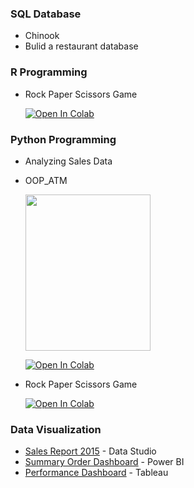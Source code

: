 ### SQL Database
  - Chinook 
  - Bulid a restaurant database
  
### R Programming
  - Rock Paper Scissors Game 
    
    [![Open In Colab](https://colab.research.google.com/assets/colab-badge.svg)](https://colab.research.google.com/drive/197AZFvIu_VJyCPi9GP3BiI--9hNbBVna?usp=sharing)
  
### Python Programming
  - Analyzing Sales Data
  - OOP_ATM 
  
    <img src="https://github.com/maypn/myPortfolio/blob/96dc22a9af563639a72bc4206de81c2fb968f0ba/images/ATM02.jpg" width="200" height="250">
    
    [![Open In Colab](https://colab.research.google.com/assets/colab-badge.svg)](https://colab.research.google.com/drive/1bb8wVyEakpsO-QvxoCc3dUHo3ogBAIZt?usp=sharing)
    
  - Rock Paper Scissors Game 
    
    [![Open In Colab](https://colab.research.google.com/assets/colab-badge.svg)](https://colab.research.google.com/drive/1ggwf9v4gNB-zEdDIIeCir8gHmdT8XbPC?usp=sharing)
  
### Data Visualization
  - [Sales Report 2015](https://github.com/maypn/myPortfolio/blob/85ae46169ee49305a047d90410892d344ce15914/Dashboard/Sales_Report.pdf) - Data Studio
  - [Summary Order Dashboard](https://github.com/maypn/myPortfolio/blob/6dafbf487ab7ed791eb9e0fcc86d1dbf9f7aeac4/Dashboard/Summary%20order%20dashboard.pdf) - Power BI
  - [Performance Dashboard](https://public.tableau.com/app/profile/mayp7482/viz/Tableau101_16594651781360/Dashboard1#1) - Tableau
